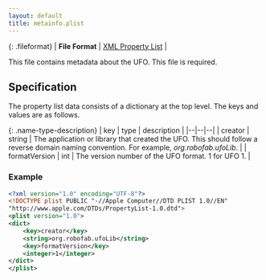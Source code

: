 ```yaml
---
layout: default
title: metainfo.plist
---
```


{: .fileformat}
| **File Format** | [XML Property List](http://www.apple.com/DTDs/PropertyList-1.0.dtd) |

This file contains metadata about the UFO. This file is required.

## Specification

The property list data consists of a dictionary at the top level. The keys and values are as follows.

{: .name-type-description}
| key | type | description |
|--|--|--|
| creator | string | The application or library that created the UFO. This should follow a reverse domain naming convention. For example, _org.robofab.ufoLib_. |
| formatVersion | int | The version number of the UFO format. 1 for UFO 1. |

### Example

```xml
<?xml version="1.0" encoding="UTF-8"?>
<!DOCTYPE plist PUBLIC "-//Apple Computer//DTD PLIST 1.0//EN"
"http://www.apple.com/DTDs/PropertyList-1.0.dtd">
<plist version="1.0">
<dict>
    <key>creator</key>
    <string>org.robofab.ufoLib</string>
    <key>formatVersion</key>
    <integer>1</integer>
</dict>
</plist>
```


